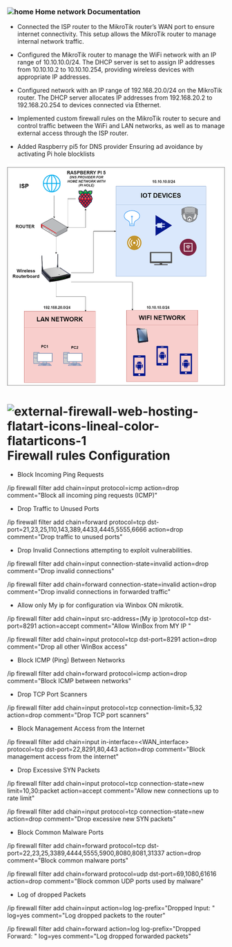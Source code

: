  <h3> <img width="64" height="64" src="https://img.icons8.com/cute-clipart/64/home.png" alt="home"/>  Home network Documentation </h3>

-  Connected the ISP router to the MikroTik router’s WAN port to ensure internet connectivity. This setup allows the MikroTik router to manage internal network traffic.

-  Configured the MikroTik router to manage the WiFi network with an IP range of 10.10.10.0/24. The DHCP server is set to assign IP addresses from 10.10.10.2 to 10.10.10.254, providing wireless devices with appropriate IP addresses.

 - Configured network with an IP range of 192.168.20.0/24 on the MikroTik router. The DHCP server allocates IP addresses from 192.168.20.2 to 192.168.20.254 to devices connected via Ethernet.

 - Implemented custom firewall rules on the MikroTik router to secure and control traffic between the WiFi and LAN networks, as well as to manage external access through the ISP router.

 - Added Raspberry pi5 for DNS provider Ensuring ad avoidance by activating Pi hole blocklists
   


![WELCOME TO MY HOME NETWORK](https://github.com/ManolisCraftedTech/Home-Network/blob/main/%CE%97%CE%9F%CE%9C%CE%95%20%CE%9D%CE%95%CE%A4.drawio.png)


<h1> <img width="64" height="64" src="https://img.icons8.com/external-flatart-icons-lineal-color-flatarticons/64/external-firewall-web-hosting-flatart-icons-lineal-color-flatarticons-1.png" alt="external-firewall-web-hosting-flatart-icons-lineal-color-flatarticons-1"/> Firewall rules Configuration </h1>

- Block  Incoming Ping Requests

/ip firewall filter add chain=input protocol=icmp action=drop comment="Block all incoming ping requests (ICMP)"

- Drop Traffic to Unused Ports

/ip firewall filter add chain=forward protocol=tcp dst-port=21,23,25,110,143,389,4433,4445,5555,6666 action=drop comment="Drop traffic to unused ports"

- Drop Invalid Connections  attempting to exploit vulnerabilities.

/ip firewall filter add chain=input connection-state=invalid action=drop comment="Drop invalid connections"

/ip firewall filter add chain=forward connection-state=invalid action=drop comment="Drop invalid connections in forwarded traffic"

- Allow only My ip for configuration via Winbox ON mikrotik.

/ip firewall filter add chain=input src-address=(My ip )protocol=tcp dst-port=8291 action=accept comment="Allow WinBox from MY IP "

/ip firewall filter add chain=input protocol=tcp dst-port=8291 action=drop comment="Drop all other WinBox access"

- Block ICMP (Ping) Between Networks

/ip firewall filter add chain=forward protocol=icmp action=drop comment="Block ICMP between networks"

- Drop TCP Port Scanners

/ip firewall filter add chain=input protocol=tcp connection-limit=5,32 action=drop comment="Drop TCP port scanners"

- Block Management Access from the Internet

/ip firewall filter add chain=input in-interface=<WAN_interface> protocol=tcp dst-port=22,8291,80,443 action=drop comment="Block management access from the internet"

- Drop Excessive SYN Packets

/ip firewall filter add chain=input protocol=tcp connection-state=new limit=10,30:packet action=accept comment="Allow new connections up to rate limit"

/ip firewall filter add chain=input protocol=tcp connection-state=new action=drop comment="Drop excessive new SYN packets"

- Block Common Malware Ports

/ip firewall filter add chain=forward protocol=tcp dst-port=22,23,25,3389,4444,5555,5900,8080,8081,31337 action=drop comment="Block common malware ports"

/ip firewall filter add chain=forward protocol=udp dst-port=69,1080,61616 action=drop comment="Block common UDP ports used by malware"

- Log of dropped Packets

/ip firewall filter add chain=input action=log log-prefix="Dropped Input: " log=yes comment="Log dropped packets to the router"

/ip firewall filter add chain=forward action=log log-prefix="Dropped Forward: " log=yes comment="Log dropped forwarded packets"
